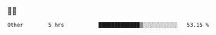 ### 👨‍💻

<!--START_SECTION:waka-->

```text
Other        5 hrs           █████████████▒░░░░░░░░░░░   53.15 %
```

<!--END_SECTION:waka-->
